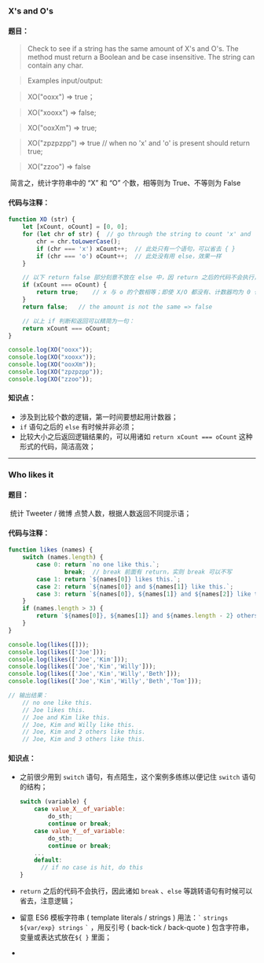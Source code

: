 ### X's and O's

#### 题目：

> Check to see if a string has the same amount of X's and O's. The method must return a Boolean and be case insensitive. The string can contain any char.

> Examples input/output:

> XO("ooxx") => true；
 
> XO("xooxx") => false;
 
> XO("ooxXm") => true;
 
> XO("zpzpzpp") => true // when no 'x' and 'o' is present should return true;

> XO("zzoo") => false

​    简言之，统计字符串中的 “X” 和 “O” 个数，相等则为 True、不等则为 False



#### 代码与注释：

```js
function XO (str) {
    let [xCount, oCount] = [0, 0];
    for (let chr of str) {	// go through the string to count 'x' and 'o' characters.
        chr = chr.toLowerCase();
        if (chr === 'x') xCount++;	// 此处只有一个语句，可以省去 { }
        if (chr === 'o') oCount++;	// 此处没有用 else，效果一样
    }

    // 以下 return false 部分刻意不放在 else 中，因 return 之后的代码不会执行，与 else 的效果一样
    if (xCount === oCount) {
        return true;	// x 与 o 的个数相等；即使 X/O 都没有、计数器均为 0 也是相等、返回 true
    }
    return false;	// the amount is not the same => false

    // 以上 if 判断和返回可以精简为一句：
    return xCount === oCount;
}

console.log(XO("ooxx"));
console.log(XO("xooxx"));
console.log(XO("ooxXm"));
console.log(XO("zpzpzpp"));
console.log(XO("zzoo"));
```

#### 知识点：

* 涉及到比较个数的逻辑，第一时间要想起用计数器；
* `if` 语句之后的 `else` 有时候并非必须；
* 比较大小之后返回逻辑结果的，可以用诸如 `return xCount === oCount` 这种形式的代码，简洁高效；



---





### Who likes it

#### 题目：

​	统计 Tweeter / 微博 点赞人数，根据人数返回不同提示语；

#### 代码与注释：

```js
function likes (names) {
    switch (names.length) {
        case 0: return `no one like this.`;
            	break;	// break 前面有 return，实则 break 可以不写
        case 1: return `${names[0]} likes this.`;
        case 2: return `${names[0]} and ${names[1]} like this.`;
        case 3: return `${names[0]}, ${names[1]} and ${names[2]} like this.`;
    }
    if (names.length > 3) {
        return `${names[0]}, ${names[1]} and ${names.length - 2} others like this.`;
    }
}

console.log(likes([]));
console.log(likes(['Joe']));
console.log(likes(['Joe','Kim']));
console.log(likes(['Joe','Kim','Willy']));
console.log(likes(['Joe','Kim','Willy','Beth']));
console.log(likes(['Joe','Kim','Willy','Beth','Tom']));

// 输出结果：
	// no one like this.
	// Joe likes this.
	// Joe and Kim like this.
	// Joe, Kim and Willy like this.
	// Joe, Kim and 2 others like this.
	// Joe, Kim and 3 others like this.
```

#### 知识点：

* 之前很少用到 `switch` 语句，有点陌生，这个案例多练练以便记住 `switch` 语句的结构；

  ```js
  switch (variable) {
      case value_X__of_variable:
          do_sth;
          continue or break;
      case value_Y__of_variable:
          do_sth;
          continue or break;
      ...
      default:
      	// if no case is hit, do this
  }
  ```

* `return` 之后的代码不会执行，因此诸如 `break` 、`else` 等跳转语句有时候可以省去，注意逻辑；

* 留意 ES6 模板字符串 ( template literals / strings ) 用法：`` ` `` `strings ${var/exp} strings` `` ` `` ，用反引号 ( back-tick / back-quote ) 包含字符串，变量或表达式放在`${ }` 里面；

* 